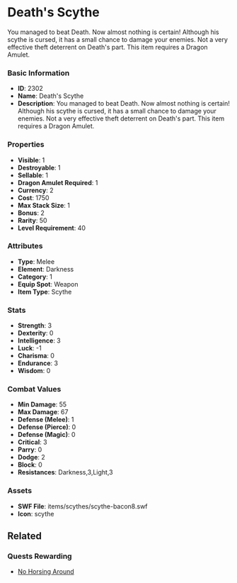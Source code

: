 # Death's Scythe

You managed to beat Death.  Now almost nothing is certain! Although his scythe is cursed, it has a small chance to damage your enemies. Not a very effective theft deterrent on Death's part.   This item requires a Dragon Amulet.

### Basic Information

- **ID**: 2302
- **Name**: Death&#039;s Scythe
- **Description**: You managed to beat Death.  Now almost nothing is certain! Although his scythe is cursed, it has a small chance to damage your enemies. Not a very effective theft deterrent on Death&#039;s part.   This item requires a Dragon Amulet.

### Properties

- **Visible**: 1
- **Destroyable**: 1
- **Sellable**: 1
- **Dragon Amulet Required**: 1
- **Currency**: 2
- **Cost**: 1750
- **Max Stack Size**: 1
- **Bonus**: 2
- **Rarity**: 50
- **Level Requirement**: 40

### Attributes

- **Type**: Melee
- **Element**: Darkness
- **Category**: 1
- **Equip Spot**: Weapon
- **Item Type**: Scythe

### Stats

- **Strength**: 3
- **Dexterity**: 0
- **Intelligence**: 3
- **Luck**: -1
- **Charisma**: 0
- **Endurance**: 3
- **Wisdom**: 0

### Combat Values

- **Min Damage**: 55
- **Max Damage**: 67
- **Defense (Melee)**: 1
- **Defense (Pierce)**: 0
- **Defense (Magic)**: 0
- **Critical**: 3
- **Parry**: 0
- **Dodge**: 2
- **Block**: 0
- **Resistances**: Darkness,3,Light,3

### Assets

- **SWF File**: items/scythes/scythe-bacon8.swf
- **Icon**: scythe

## Related

### Quests Rewarding

- [No Horsing Around](../quests/372-no-horsing-around.md)

